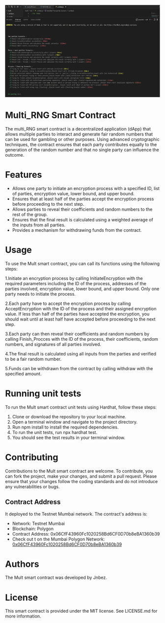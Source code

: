 
<img src="./test.png" alt="Example uintTest" width="600" height="300">


# Multi_RNG Smart Contract
The multi_RNG smart contract is a decentralized application (dApp) that allows multiple parties to interact and generate fair random numbers that can be used for gambling or other purposes. Using advanced cryptographic techniques, the contract ensures that each party contributes equally to the generation of the random number and that no single party can influence the outcome.

# Features
- Allows one party to initiate an encryption process with a specified ID, list of parties, encryption value, lower bound, and upper bound.
- Ensures that at least half of the parties accept the encryption process before proceeding to the next step.
- Allows parties to reveal their coefficients and random numbers to the rest of the group.
- Ensures that the final result is calculated using a weighted average of the inputs from all parties.
- Provides a mechanism for withdrawing funds from the contract.

# Usage

To use the Mult smart contract, you can call its functions using the following steps:

1.Initiate an encryption process by calling InitiateEncryption with the required parameters including the ID of the process, addresses of the parties involved, encryption value, lower bound, and upper bound. Only one party needs to initiate the process.

2.Each party have to accept the encryption process by calling AcceptEncryption with the ID of the process and their assigned encryption value. If less than half of the parties have accepted the encryption, you should wait until at least half have accepted before proceeding to the next step.

3.Each party can then reveal their coefficients and random numbers by calling Finish_Procces with the ID of the process, their coefficients, random numbers, and signatures of all parties involved.

4.The final result is calculated using all inputs from the parties and verified to be a fair random number.

5.Funds can be withdrawn from the contract by calling withdraw with the specified amount.

# Running unit tests

To run the Mult smart contract unit tests using Hardhat, follow these steps:

1. Clone or download the repository to your local machine.
2. Open a terminal window and navigate to the project directory.
3. Run npm install to install the required dependencies.
4. To run the unit tests, run npx hardhat test.
5. You should see the test results in your terminal window.

# Contributing
Contributions to the Mult smart contract are welcome. To contribute, you can fork the project, make your changes, and submit a pull request. Please ensure that your changes follow the coding standards and do not introduce any vulnerabilities or bugs.

## Contract Address
It deployed to the Testnet Mumbai network. The contract's address is:

- Network: Testnet Mumbai
- Blockchain: Polygon
- Contract Address: 0x06CfF43960Fc1020258Bd6CF0D70b8eBA1360b39
- Check out t on the Mumbai Polygon Network: <a href="https://mumbai.polygonscan.com/address/0x06CfF43960Fc1020258Bd6CF0D70b8eBA1360b39">0x06CfF43960Fc1020258Bd6CF0D70b8eBA1360b39</a>

# Authors
The Mult smart contract was developed by Jnbez.

# License
This smart contract is provided under the MIT license. See LICENSE.md for more information.
